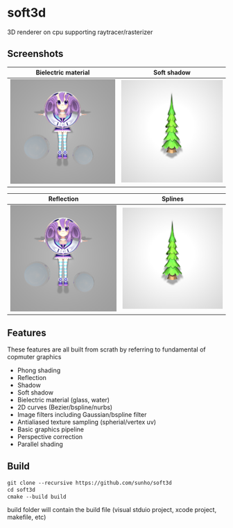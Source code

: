 # soft3d

3D renderer on cpu supporting raytracer/rasterizer

## Screenshots

| Bielectric material | Soft shadow |
| :----: | :-----: |
| ![](resources/screen.png) | ![](resources/screen2.png) |

| Reflection | Splines |
| :-----: | :-----: |
| ![](resources/screen.png) | ![](resources/screen2.png) |

## Features

These features are all built from scrath by referring to fundamental of copmuter graphics

- Phong shading
- Reflection
- Shadow
- Soft shadow
- Bielectric material (glass, water)
- 2D curves (Bezier/bspline/nurbs)
- Image filters including Gaussian/bspline filter
- Antialiased texture sampling (spherial/vertex uv)
- Basic graphics pipeline
- Perspective correction
- Parallel shading

## Build 
```
git clone --recursive https://github.com/sunho/soft3d
cd soft3d
cmake --build build
```
build folder will contain the build file (visual stduio project, xcode project, makefile, etc)
